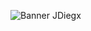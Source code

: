 ![Banner JDiegx](https://github.com/JDiegx/JDiegx/assets/147659518/35c77c1d-c7a4-43dc-8945-64e04944055c)
